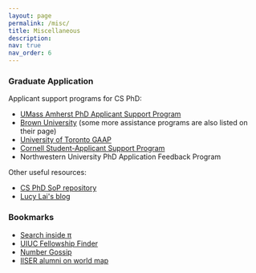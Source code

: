 ```yaml
---
layout: page
permalink: /misc/
title: Miscellaneous
description: 
nav: true
nav_order: 6
---
```


### Graduate Application

Applicant support programs for CS PhD:

- [UMass Amherst PhD Applicant Support Program](https://paspumasscs.github.io/)
- [Brown University](https://cs.brown.edu/degrees/doctoral/applications/helpful-resources-applying-computer-science-phd-programs/) (some more assistance programs are also listed on their page)
- [University of Toronto GAAP](https://sites.google.com/view/torontogaap)
- [Cornell Student-Applicant Support Program](https://www.cs.cornell.edu/information/news/newsitem12443/student-applicant-support-program-computer-science-phd)
- Northwestern University PhD Application Feedback Program

Other useful resources:

- [CS PhD SoP repository](https://cs-sop.notion.site/CS-PhD-Statements-of-Purpose-df39955313834889b7ac5411c37b958d)
- [Lucy Lai's blog](https://lucy-lai.com/blog/gradapps)

### Bookmarks

- [Search inside π](https://www.angio.net/pi/)
- [UIUC Fellowship Finder](https://apps.grad.illinois.edu/fellowship-finder/)
- [Number Gossip](http://www.numbergossip.com/)
- [IISER alumni on world map](https://www.google.com/maps/d/u/0/embed?mid=1Hrc_uk626nrvlIpqq2k4IRSQ8jXLIhs&ehbc=2E312F&noprof=1&ll=45.48582738833813%2C-8.99666548391528&z=3)

<!-- For now, this page is assumed to be a static description of your courses. You can convert it to a collection similar to `_projects/` so that you can have a dedicated page for each course.

Organize your courses by years, topics, or universities, however you like! -->

